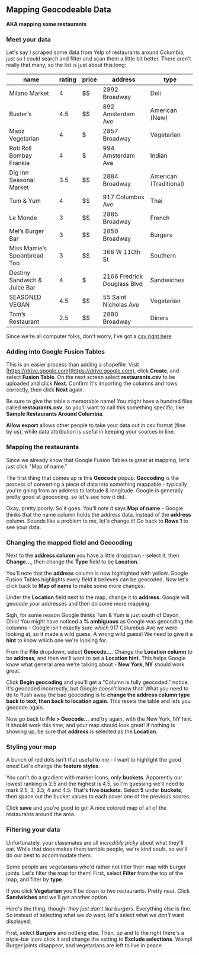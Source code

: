 ## Mapping Geocodeable Data

**AKA mapping some restaurants**

### Meet your data

Let's say I scraped some data from Yelp of restaurants around Columbia, just so I could search and filter and scan them a little bit better. There aren't really that many, so the list is just about this long:

|name|rating|price|address|type|
|---|---|---|---|---|
|Milano Market|4|$$|2892 Broadway|Deli|
|Buster’s|4.5|$$|892 Amsterdam Ave|American (New)|
|Maoz Vegetarian|4|$|2857 Broadway|Vegetarian|
|Roti Roll Bombay Frankie|4|$|994 Amsterdam Ave|Indian|
|Dig Inn Seasonal Market|3.5|$$|2884 Broadway|American (Traditional)|
|Tum & Yum|4|$$|917 Columbus Ave|Thai|
|Le Monde|3|$$|2885 Broadway|French|
|Mel’s Burger Bar|3|$$|2850 Broadway|Burgers|
|Miss Mamie’s Spoonbread Too|3|$$|366 W 110th St|Southern|
|Destiny Sandwich & Juice Bar|4|$|2166 Fredrick Douglass Blvd|Sandwiches|
|SEASONED VEGAN|4.5|$$|55 Saint Nicholas Ave|Vegetarian|
|Tom’s Restaurant|2.5|$$|2880 Broadway|Diners|

Since we're all computer folks, don't worry, I've got a [csv right here](restaurants.csv)

### Adding into Google Fusion Tables

This is an easier process than adding a shapefile. Visit [https://drive.google.com](https://drive.google.com), click **Create**, and select **Fusion Table**. On the next screen select **restaurants.csv** to be uploaded and click **Next**. Confirm it's importing the columns and rows correctly, then click **Next** again.

Be sure to give the table a memorable name! You might have a hundred files called **restaurants.csv**, so you'll want to call this something specific, like **Sample Restaurants Around Columbia**.

**Allow export** allows other people to take your data out in csv format (fine by us), while data attribution is useful in keeping your sources in line.

### Mapping the restaurants

Since we already know that Google Fusion Tables is great at mapping, let's just click "Map of name."

The first thing that comes up is this **Geocode** popup. **Geocoding** is the process of converting a piece of data into something mappable - typically you're going from an address to latitude & longitude. Google is generally pretty good at geocoding, so let's see how it did.

Okay, pretty poorly. So it goes. You'll note it says **Map of name** - Google thinks that the name column holds the address data, instead of the **address** column. Sounds like a problem to me, let's change it! Go back to **Rows 1** to see your data.

### Changing the mapped field and Geocoding

Next to the **address column** you have a little dropdown - select it, then **Change...**, then change the **Type** field to be **Location**.

You'll note that the **address** column is now highlighted with yellow. Google Fusion Tables highlights every field it believes can be geocoded. Now let's click back to **Map of name** to make some more changes.

Under the **Location** field next to the map, change it to **address**. Google will geocode your addresses and then do some more mapping.

Sigh, for some reason Google thinks Tum & Yum is just south of Dayon, Ohio! You might have noticed a **% ambiguous** as Google was geocoding the columns - Google isn't exactly sure *which* 917 Columbus Ave we were looking at, so it made a wild guess. A wrong wild guess! We need to give it a **hint** to know which one we're looking for.

From the **File** dropdown, select **Geocode...**. Change the **Location column** to be **address**, and then we'll want to set a **Location hint**. This helps Google know what general area we're talking about - **New York, NY** should work great.

Click **Begin geocoding** and you'll get a "Column is fully geocoded." notice. It's geocoded incorrectly, but Google doesn't know that! What you need to do to flush away the bad geocoding is to **change the address column type back to text, then back to location again**. This resets the table and lets you geocode again.

Now go back to **File > Geocode...** and try again, with the New York, NY hint. It should work this time, and your map should look great! If nothing is showing up, be sure that **address** is selected as the **Location**.

### Styling your map

A bunch of red dots isn't that useful to me - I want to highlight the good ones! Let's change the **feature styles**.

You can't do a gradient with marker icons, only **buckets**. Apparently our lowest ranking is 2.5 and the highest is 4.5, so I'm guessing we'll need to mark 2.5, 3, 3.5, 4 and 4.5. That's **five buckets**. Select **5** under **buckets**, then space out the bucket values to each cover one of the previous scores.

Click **save** and you're good to go! A nice colored map of all of the restaurants around the area.

### Filtering your data

Unfortunately, your classmates are all *incredibly picky* about what they'll eat. While that does makes them terrible people, we're kind souls, so we'll do our best to accommodate them.

Some people are vegetarians who'd rather not litter their map with burger joints. Let's filter the map for them! First, select **Filter** from the top of the map, and filter by **type**.

If you click **Vegetarian** you'll be down to two restaurants. Pretty neat. Click **Sandwiches** and we'll get another option.

Here's the thing, though: *they just don't like burgers*. Everything else is fine. So instead of selecting what we *do* want, let's select what we *don't* want displayed.

First, select **Burgers** and nothing else. Then, up and to the right there's a triple-bar icon: click it and change the setting to **Exclude selections**. Womp! Burger joints disappear, and vegetarians are left to live in peace.




